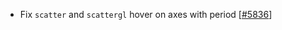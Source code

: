  - Fix `scatter` and `scattergl` hover on axes with period [[#5836](https://github.com/plotly/plotly.js/pull/5836)]
